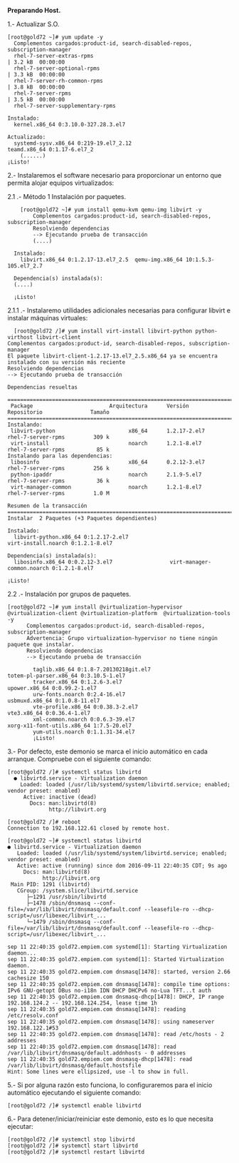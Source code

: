 **Preparando Host.**

1.- Actualizar S.O.

    [root@gold72 ~]# yum update -y
      Complementos cargados:product-id, search-disabled-repos, subscription-manager
      rhel-7-server-extras-rpms                                                    | 3.2 kB  00:00:00
      rhel-7-server-optional-rpms                                                  | 3.3 kB  00:00:00
      rhel-7-server-rh-common-rpms                                                 | 3.8 kB  00:00:00
      rhel-7-server-rpms                                                           | 3.5 kB  00:00:00
      rhel-7-server-supplementary-rpms                
      
    Instalado:
      kernel.x86_64 0:3.10.0-327.28.3.el7 

    Actualizado:
      systemd-sysv.x86_64 0:219-19.el7_2.12                    teamd.x86_64 0:1.17-6.el7_2
        (......)
    ¡Listo!
  
  2.- Instalaremos el software necesario para proporcionar un entorno  que permita alojar equipos virtualizados:
  
  2.1 .- Método 1 Instalación por paquetes.
  
        [root@gold72 ~]# yum install qemu-kvm qemu-img libvirt -y
            Complementos cargados:product-id, search-disabled-repos, subscription-manager
            Resolviendo dependencias
            --> Ejecutando prueba de transacción
            (....)
      
      Instalado:
        libvirt.x86_64 0:1.2.17-13.el7_2.5  qemu-img.x86_64 10:1.5.3-105.el7_2.7  

      Dependencia(s) instalada(s):
      (....)
      
      ¡Listo!
  
  2.1.1 .- Instalaremo utilidades adicionales necesarias para configurar libvirt e instalar máquinas virtuales:
  
      [root@gold72 /]# yum install virt-install libvirt-python python-virthost libvirt-client
    Complementos cargados:product-id, search-disabled-repos, subscription-manager
    El paquete libvirt-client-1.2.17-13.el7_2.5.x86_64 ya se encuentra instalado con su versión más reciente
    Resolviendo dependencias
    --> Ejecutando prueba de transacción
    
    Dependencias resueltas
    
    ==========================================================================================================
     Package                        Arquitectura      Versión                Repositorio               Tamaño
    ==========================================================================================================
    Instalando:
     libvirt-python                       x86_64      1.2.17-2.el7           rhel-7-server-rpms         309 k
     virt-install                         noarch      1.2.1-8.el7            rhel-7-server-rpms          85 k
    Instalando para las dependencias:
     libosinfo                            x86_64      0.2.12-3.el7           rhel-7-server-rpms         256 k
     python-ipaddr                        noarch      2.1.9-5.el7            rhel-7-server-rpms          36 k
     virt-manager-common                  noarch      1.2.1-8.el7            rhel-7-server-rpms         1.0 M
    
    Resumen de la transacción
    =======================================================================================================
    Instalar  2 Paquetes (+3 Paquetes dependientes)
    
    Instalado:
      libvirt-python.x86_64 0:1.2.17-2.el7                                virt-install.noarch 0:1.2.1-8.el7
    
    Dependencia(s) instalada(s):
      libosinfo.x86_64 0:0.2.12-3.el7                  virt-manager-common.noarch 0:1.2.1-8.el7
    
    ¡Listo!

  2.2 .- Instalación por grupos de paquetes.
  
    [root@gold72 ~]# yum install @virtualization-hypervisor @virtualization-client @virtualization-platform  @virtualization-tools -y
          Complementos cargados:product-id, search-disabled-repos, subscription-manager
          Advertencia: Grupo virtualization-hypervisor no tiene ningún paquete que instalar.
          Resolviendo dependencias
          --> Ejecutando prueba de transacción
          
            taglib.x86_64 0:1.8-7.20130218git.el7                                 totem-pl-parser.x86_64 0:3.10.5-1.el7
            tracker.x86_64 0:1.2.6-3.el7                                          upower.x86_64 0:0.99.2-1.el7
            urw-fonts.noarch 0:2.4-16.el7                                         usbmuxd.x86_64 0:1.0.8-11.el7
            vte-profile.x86_64 0:0.38.3-2.el7                                     vte3.x86_64 0:0.36.4-1.el7
            xml-common.noarch 0:0.6.3-39.el7                                      xorg-x11-font-utils.x86_64 1:7.5-20.el7
            yum-utils.noarch 0:1.1.31-34.el7                                     
            ¡Listo!

  3.- Por defecto, este demonio se marca el inicio automático en cada arranque. Compruebe con el siguiente comando:

    [root@gold72 /]# systemctl status libvirtd
      ● libvirtd.service - Virtualization daemon
        Loaded: loaded (/usr/lib/systemd/system/libvirtd.service; enabled; vendor preset: enabled)
         Active: inactive (dead)
           Docs: man:libvirtd(8)
                 http://libvirt.org
                 
    [root@gold72 /]# reboot 
    Connection to 192.168.122.61 closed by remote host.

    [root@gold72 ~]# systemctl status libvirtd
    ● libvirtd.service - Virtualization daemon
       Loaded: loaded (/usr/lib/systemd/system/libvirtd.service; enabled; vendor preset: enabled)
       Active: active (running) since dom 2016-09-11 22:40:35 CDT; 9s ago
         Docs: man:libvirtd(8)
               http://libvirt.org
     Main PID: 1291 (libvirtd)
       CGroup: /system.slice/libvirtd.service
          ├─1291 /usr/sbin/libvirtd
          ├─1478 /sbin/dnsmasq --conf-file=/var/lib/libvirt/dnsmasq/default.conf --leasefile-ro --dhcp-script=/usr/libexec/libvirt_...
          └─1479 /sbin/dnsmasq --conf-file=/var/lib/libvirt/dnsmasq/default.conf --leasefile-ro --dhcp-script=/usr/libexec/libvirt_...
    
    sep 11 22:40:35 gold72.empiem.com systemd[1]: Starting Virtualization daemon...
    sep 11 22:40:35 gold72.empiem.com systemd[1]: Started Virtualization daemon.
    sep 11 22:40:35 gold72.empiem.com dnsmasq[1478]: started, version 2.66 cachesize 150
    sep 11 22:40:35 gold72.empiem.com dnsmasq[1478]: compile time options: IPv6 GNU-getopt DBus no-i18n IDN DHCP DHCPv6 no-Lua TFT...t auth
    sep 11 22:40:35 gold72.empiem.com dnsmasq-dhcp[1478]: DHCP, IP range 192.168.124.2 -- 192.168.124.254, lease time 1h
    sep 11 22:40:35 gold72.empiem.com dnsmasq[1478]: reading /etc/resolv.conf
    sep 11 22:40:35 gold72.empiem.com dnsmasq[1478]: using nameserver 192.168.122.1#53
    sep 11 22:40:35 gold72.empiem.com dnsmasq[1478]: read /etc/hosts - 2 addresses
    sep 11 22:40:35 gold72.empiem.com dnsmasq[1478]: read /var/lib/libvirt/dnsmasq/default.addnhosts - 0 addresses
    sep 11 22:40:35 gold72.empiem.com dnsmasq-dhcp[1478]: read /var/lib/libvirt/dnsmasq/default.hostsfile
    Hint: Some lines were ellipsized, use -l to show in full.


5.- Si por alguna razón esto funciona, lo configuraremos para el inicio automático ejecutando el siguiente comando:

    [root@gold72 /]# systemctl enable libvirtd
    
6.- Para detener/iniciar/reiniciar este demonio, esto es lo que necesita ejecutar:

    [root@gold72 /]# systemctl stop libvirtd
    [root@gold72 /]# systemctl start libvirtd
    [root@gold72 /]# systemctl restart libvirtd
